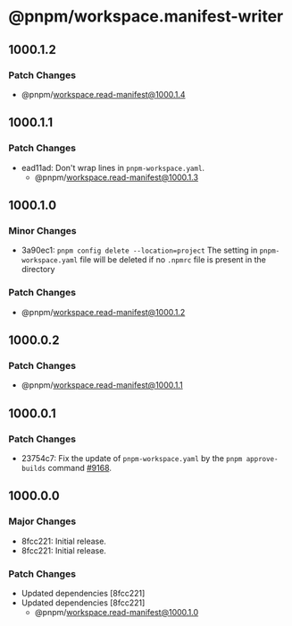 # @pnpm/workspace.manifest-writer

## 1000.1.2

### Patch Changes

- @pnpm/workspace.read-manifest@1000.1.4

## 1000.1.1

### Patch Changes

- ead11ad: Don't wrap lines in `pnpm-workspace.yaml`.
  - @pnpm/workspace.read-manifest@1000.1.3

## 1000.1.0

### Minor Changes

- 3a90ec1: `pnpm config delete --location=project` The setting in `pnpm-workspace.yaml` file will be deleted if no `.npmrc` file is present in the directory

### Patch Changes

- @pnpm/workspace.read-manifest@1000.1.2

## 1000.0.2

### Patch Changes

- @pnpm/workspace.read-manifest@1000.1.1

## 1000.0.1

### Patch Changes

- 23754c7: Fix the update of `pnpm-workspace.yaml` by the `pnpm approve-builds` command [#9168](https://github.com/pnpm/pnpm/issues/9168).

## 1000.0.0

### Major Changes

- 8fcc221: Initial release.
- 8fcc221: Initial release.

### Patch Changes

- Updated dependencies [8fcc221]
- Updated dependencies [8fcc221]
  - @pnpm/workspace.read-manifest@1000.1.0
